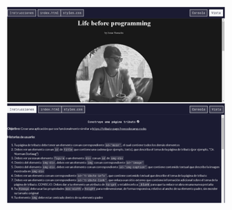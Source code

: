 <img src="/img/cap-project1.png" alt="tribute page by josue hoenicka">
<img src="/img/cap-instructions-project1.png" alt="instructions tribute page by josue hoenicka">
